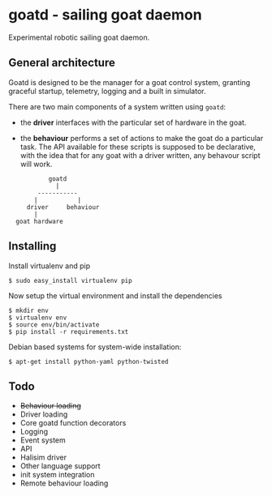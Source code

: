 goatd - sailing goat daemon
===========================

Experimental robotic sailing goat daemon.

General architecture
-----------

Goatd is designed to be the manager for a goat control system, granting
graceful startup, telemetry, logging and a built in simulator.

There are two main components of a system written using `goatd`:

  - the __driver__ interfaces with the particular set of hardware in the goat.

  - the __behaviour__ performs a set of actions to make the goat do a
    particular task. The API available for these scripts is supposed to be
    declarative, with the idea that for any goat with a driver written, any
    behavour script will work.

```
           goatd
             |
        -----------
       |           |
     driver     behaviour
       |
  goat hardware
```

Installing
----------

Install virtualenv and pip

    $ sudo easy_install virtualenv pip

Now setup the virtual environment and install the dependencies

    $ mkdir env
    $ virtualenv env
    $ source env/bin/activate
    $ pip install -r requirements.txt

Debian based systems for system-wide installation:

    $ apt-get install python-yaml python-twisted

Todo
----

  - ~~Behaviour loading~~
  - Driver loading
  - Core goatd function decorators
  - Logging
  - Event system
  - API
  - Halisim driver
  - Other language support
  - init system integration
  - Remote behaviour loading
